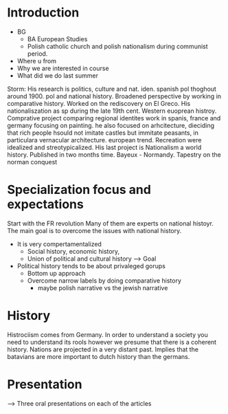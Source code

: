 # Introduction 
- BG 
	- BA European Studies 
	- Polish catholic church and polish nationalism during communist period. 
- Where u from 
- Why we are interested in course
- What did we do last summer

Storm: His research is politics, culture and nat. iden. spanish pol thoghout around 1900. pol and national history. Broadened perspective by working in comparative history. Worked on the rediscovery on El Greco. His nationaliszation as sp during the late 19th cent. Western euoprean histroy. Comprative project comparing regional identites work in spanis, france and germany focusing on painting. he also focused on arhcitecture, dieciding that rich people hsould not imitate castles but immitate peasants, in particulara vernacular architecture. european trend. Recreation were idealized and streotypicalized. His last project is Nationalism a world history. Published in two months time. 
Bayeux -  Normandy. Tapestry on the norman conquest

# Specialization focus and expectations 
Start with the FR revolution 
Many of them are experts on national histoyr. 
The main goal is to overcome the issues with national history.
* It is very compertamentalized 
	* Social history, economic history, 
	* Union of political and cultural history --> Goal 
* Political history tends to be about privaleged gorups 
	* Bottom up approach 
	* Overcome narrow labels by doing comparative history 
		* maybe polish narrative vs the jewish narrative 
# History
Histrociism comes from Germany. In order to understand a society you need to understand its rools however we presume that there is a coherent history. Nations are projected in a very distant past. Implies that the batavians are more important to dutch history than the germans.
# Presentation 
--> Three oral presentations on each of the articles
